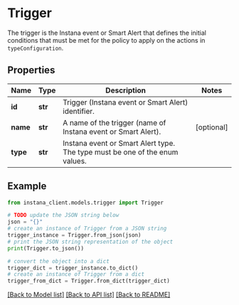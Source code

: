 # Trigger

The trigger is the Instana event or Smart Alert that defines the initial conditions that must be met for the policy to apply on the actions in `typeConfiguration`.

## Properties

Name | Type | Description | Notes
------------ | ------------- | ------------- | -------------
**id** | **str** | Trigger (Instana event or Smart Alert) identifier. | 
**name** | **str** | A name of the trigger (name of Instana event or Smart Alert). | [optional] 
**type** | **str** | Instana event or Smart Alert type. The type must be one of the enum values. | 

## Example

```python
from instana_client.models.trigger import Trigger

# TODO update the JSON string below
json = "{}"
# create an instance of Trigger from a JSON string
trigger_instance = Trigger.from_json(json)
# print the JSON string representation of the object
print(Trigger.to_json())

# convert the object into a dict
trigger_dict = trigger_instance.to_dict()
# create an instance of Trigger from a dict
trigger_from_dict = Trigger.from_dict(trigger_dict)
```
[[Back to Model list]](../README.md#documentation-for-models) [[Back to API list]](../README.md#documentation-for-api-endpoints) [[Back to README]](../README.md)


